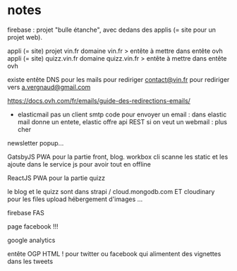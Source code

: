 # notes

firebase : projet "bulle étanche", avec dedans des applis (= site pour un projet web).

appli (= site) projet vin.fr
	domaine vin.fr
		> entête à mettre dans entête ovh
appli (= site) quizz.vin.fr
	domaine quizz.vin.fr
		> entête à mettre dans entête ovh

existe entête DNS pour les mails pour rediriger contact@vin.fr pour rediriger vers a.vergnaud@gmail.com

https://docs.ovh.com/fr/emails/guide-des-redirections-emails/

+ elasticmail
pas un client smtp
code pour envoyer un email : dans elastic mail donne un entete, elastic offre api REST
si on veut un webmail : plus cher

newsletter popup...

GatsbyJS PWA pour la partie front, blog. workbox cli scanne les static et les ajoute dans le service js pour avoir tout en offline

ReactJS PWA pour la partie quizz

le blog et le quizz sont dans strapi / cloud.mongodb.com ET cloudinary pour les files upload
hébergement d'images ...

firebase FAS

page facebook !!!

google analytics

entête OGP <head> HTML ! pour twitter ou facebook qui alimentent des vignettes dans les tweets

